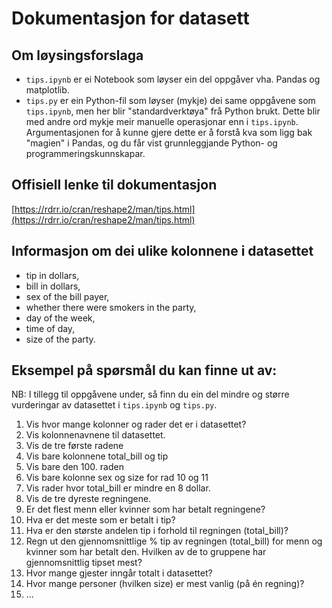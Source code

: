 # Dokumentasjon for datasett

## Om løysingsforslaga
- `tips.ipynb` er ei Notebook som løyser ein del oppgåver vha. Pandas og matplotlib.
- `tips.py` er ein Python-fil som løyser (mykje) dei same oppgåvene som `tips.ipynb`, men her blir "standardverktøya" frå Python brukt. Dette blir med andre ord mykje meir manuelle operasjonar enn i `tips.ipynb`. Argumentasjonen for å kunne gjere dette er å forstå kva som ligg bak "magien" i Pandas, og du får vist grunnleggjande Python- og programmeringskunnskapar.

## Offisiell lenke til dokumentasjon

[https://rdrr.io/cran/reshape2/man/tips.html](https://rdrr.io/cran/reshape2/man/tips.html)

## Informasjon om dei ulike kolonnene i datasettet

- tip in dollars,
- bill in dollars,
- sex of the bill payer,
- whether there were smokers in the party,
- day of the week,
- time of day,
- size of the party.

## Eksempel på spørsmål du kan finne ut av:

NB: I tillegg til oppgåvene under, så finn du ein del mindre og større vurderingar av datasettet i `tips.ipynb` og `tips.py`.

1) Vis hvor mange kolonner og rader det er i datasettet?
2) Vis kolonnenavnene til datasettet.
3) Vis de tre første radene
4) Vis bare kolonnene total_bill og tip
5) Vis bare den 100. raden
6) Vis bare kolonne sex og size for rad 10 og 11
7) Vis rader hvor total_bill er mindre en 8 dollar.
8) Vis de tre dyreste regningene.
9) Er det flest menn eller kvinner som har betalt regningene?
10) Hva er det meste som er betalt i tip?
11) Hva er den største andelen tip i forhold til regningen (total_bill)?
12) Regn ut den gjennomsnittlige % tip av regningen (total_bill) for menn og kvinner som har
betalt den. Hvilken av de to gruppene har gjennomsnittlig tipset mest?
13) Hvor mange gjester inngår totalt i datasettet?
14) Hvor mange personer (hvilken size) er mest vanlig (på én regning)?
15) ...